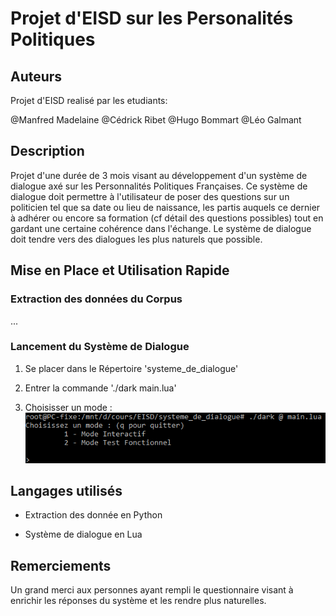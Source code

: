 # Projet d'EISD sur les Personalités Politiques


## Auteurs
Projet d'EISD realisé par les etudiants:

@Manfred Madelaine
@Cédrick Ribet
@Hugo Bommart
@Léo Galmant

## Description
Projet d'une durée de 3 mois visant au développement d'un système de dialogue axé sur les Personnalités Politiques Françaises. 
Ce système de dialogue doit permettre à l'utilisateur de poser des questions sur un politicien tel que sa date ou lieu de naissance, les partis auquels ce dernier à adhérer ou encore sa formation (cf détail des questions possibles) tout en gardant une certaine cohérence dans l'échange.
Le système de dialogue doit tendre vers des dialogues les plus naturels que possible.

## Mise en Place et Utilisation Rapide

### Extraction des données du Corpus
...

### Lancement du Système de Dialogue
1. Se placer dans le Répertoire 'systeme_de_dialogue'

2. Entrer la commande 
'./dark main.lua'

3. Choisisser un mode :
![mode_selection](/screenshot/mode_selection.png)



## Langages utilisés

* Extraction des donnée en Python

* Système de dialogue en Lua


## Remerciements 
Un grand merci aux personnes ayant rempli le questionnaire visant à enrichir les réponses du système et les rendre plus naturelles.